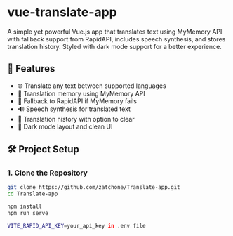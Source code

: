 # vue-translate-app

A simple yet powerful Vue.js app that translates text using MyMemory API with fallback support from RapidAPI, includes speech synthesis, and stores translation history. Styled with dark mode support for a better experience.

## 🚀 Features

- 🌐 Translate any text between supported languages
- 🧠 Translation memory using MyMemory API
- 🔁 Fallback to RapidAPI if MyMemory fails
- 🔊 Speech synthesis for translated text
- 📜 Translation history with option to clear
- 🌙 Dark mode layout and clean UI

## 🛠️ Project Setup

### 1. Clone the Repository
```bash
git clone https://github.com/zatchone/Translate-app.git
cd Translate-app

npm install
npm run serve

VITE_RAPID_API_KEY=your_api_key in .env file
